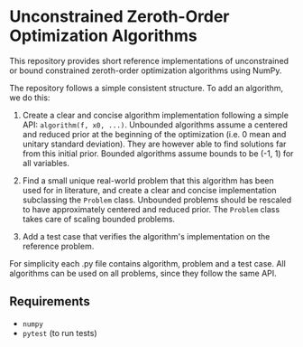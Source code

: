 # Unconstrained Zeroth-Order Optimization Algorithms

This repository provides short reference implementations of unconstrained or bound constrained zeroth-order optimization algorithms using NumPy.

The repository follows a simple consistent structure. To add an algorithm, we do this:

1. Create a clear and concise algorithm implementation following a simple API: `algorithm(f, x0, ...)`. Unbounded algorithms assume a centered and reduced prior at the beginning of the optimization (i.e. 0 mean and unitary standard deviation). They are however able to find solutions far from this initial prior. Bounded algorithms assume bounds to be (-1, 1) for all variables.

2. Find a small unique real-world problem that this algorithm has been used for in literature, and create a clear and concise implementation subclassing the `Problem` class. Unbounded problems should be rescaled to have approximately centered and reduced prior. The `Problem` class takes care of scaling bounded problems.

3. Add a test case that verifies the algorithm's implementation on the reference problem.

For simplicity each .py file contains algorithm, problem and a test case. All algorithms can be used on all problems, since they follow the same API.

## Requirements

- `numpy`
- `pytest` (to run tests)
